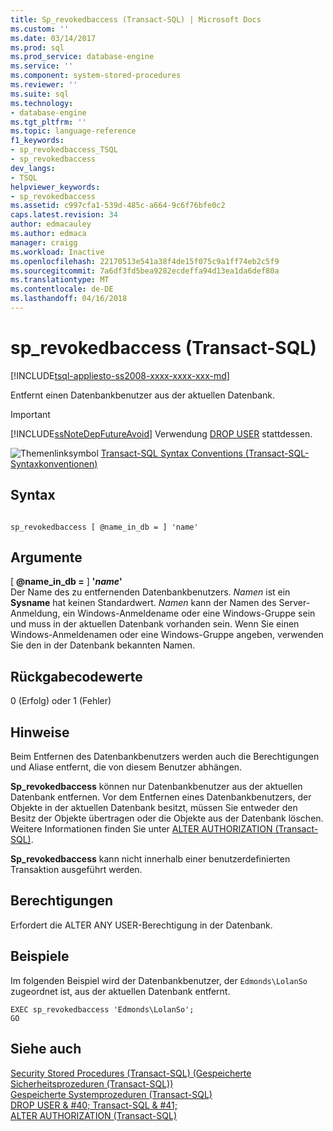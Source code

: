 ```yaml
---
title: Sp_revokedbaccess (Transact-SQL) | Microsoft Docs
ms.custom: ''
ms.date: 03/14/2017
ms.prod: sql
ms.prod_service: database-engine
ms.service: ''
ms.component: system-stored-procedures
ms.reviewer: ''
ms.suite: sql
ms.technology:
- database-engine
ms.tgt_pltfrm: ''
ms.topic: language-reference
f1_keywords:
- sp_revokedbaccess_TSQL
- sp_revokedbaccess
dev_langs:
- TSQL
helpviewer_keywords:
- sp_revokedbaccess
ms.assetid: c997cfa1-539d-485c-a664-9c6f76bfe0c2
caps.latest.revision: 34
author: edmacauley
ms.author: edmaca
manager: craigg
ms.workload: Inactive
ms.openlocfilehash: 22170513e541a38f4de15f075c9a1ff74eb2c5f9
ms.sourcegitcommit: 7a6df3fd5bea9282ecdeffa94d13ea1da6def80a
ms.translationtype: MT
ms.contentlocale: de-DE
ms.lasthandoff: 04/16/2018
---
```

# <a name="sprevokedbaccess-transact-sql"></a>sp_revokedbaccess (Transact-SQL)
[!INCLUDE[tsql-appliesto-ss2008-xxxx-xxxx-xxx-md](../../includes/tsql-appliesto-ss2008-xxxx-xxxx-xxx-md.md)]

  Entfernt einen Datenbankbenutzer aus der aktuellen Datenbank.  
  
> [!IMPORTANT]  
>  [!INCLUDE[ssNoteDepFutureAvoid](../../includes/ssnotedepfutureavoid-md.md)] Verwendung [DROP USER](../../t-sql/statements/drop-user-transact-sql.md) stattdessen.  
  
 ![Themenlinksymbol](../../database-engine/configure-windows/media/topic-link.gif "Topic link icon") [Transact-SQL Syntax Conventions (Transact-SQL-Syntaxkonventionen)](../../t-sql/language-elements/transact-sql-syntax-conventions-transact-sql.md)  
  
## <a name="syntax"></a>Syntax  
  
```  
  
sp_revokedbaccess [ @name_in_db = ] 'name'  
```  
  
## <a name="arguments"></a>Argumente  
 [ **@name_in_db =** ] **'***name***'**  
 Der Name des zu entfernenden Datenbankbenutzers. *Namen* ist ein **Sysname** hat keinen Standardwert. *Namen* kann der Namen des Server-Anmeldung, ein Windows-Anmeldename oder eine Windows-Gruppe sein und muss in der aktuellen Datenbank vorhanden sein. Wenn Sie einen Windows-Anmeldenamen oder eine Windows-Gruppe angeben, verwenden Sie den in der Datenbank bekannten Namen.  
  
## <a name="return-code-values"></a>Rückgabecodewerte  
 0 (Erfolg) oder 1 (Fehler)  
  
## <a name="remarks"></a>Hinweise  
 Beim Entfernen des Datenbankbenutzers werden auch die Berechtigungen und Aliase entfernt, die von diesem Benutzer abhängen.  
  
 **Sp_revokedbaccess** können nur Datenbankbenutzer aus der aktuellen Datenbank entfernen. Vor dem Entfernen eines Datenbankbenutzers, der Objekte in der aktuellen Datenbank besitzt, müssen Sie entweder den Besitz der Objekte übertragen oder die Objekte aus der Datenbank löschen. Weitere Informationen finden Sie unter [ALTER AUTHORIZATION &#40;Transact-SQL&#41;](../../t-sql/statements/alter-authorization-transact-sql.md).  
  
 **Sp_revokedbaccess** kann nicht innerhalb einer benutzerdefinierten Transaktion ausgeführt werden.  
  
## <a name="permissions"></a>Berechtigungen  
 Erfordert die ALTER ANY USER-Berechtigung in der Datenbank.  
  
## <a name="examples"></a>Beispiele  
 Im folgenden Beispiel wird der Datenbankbenutzer, der `Edmonds\LolanSo` zugeordnet ist, aus der aktuellen Datenbank entfernt.  
  
```  
EXEC sp_revokedbaccess 'Edmonds\LolanSo';  
GO  
```  
  
## <a name="see-also"></a>Siehe auch  
 [Security Stored Procedures &#40;Transact-SQL&#41; (Gespeicherte Sicherheitsprozeduren (Transact-SQL))](../../relational-databases/system-stored-procedures/security-stored-procedures-transact-sql.md)   
 [Gespeicherte Systemprozeduren &#40;Transact-SQL&#41;](../../relational-databases/system-stored-procedures/system-stored-procedures-transact-sql.md)   
 [DROP USER & #40; Transact-SQL & #41;](../../t-sql/statements/drop-user-transact-sql.md)   
 [ALTER AUTHORIZATION &#40;Transact-SQL&#41;](../../t-sql/statements/alter-authorization-transact-sql.md)  
  
  
